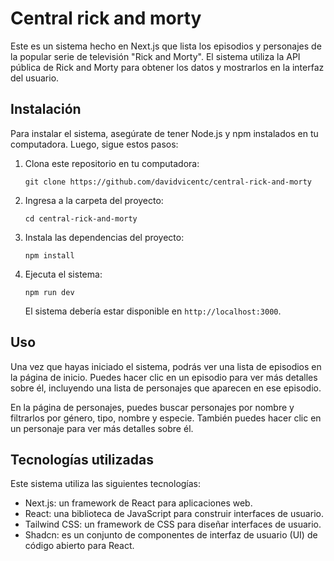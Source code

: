 # Central rick and morty

Este es un sistema hecho en Next.js que lista los episodios y personajes de la popular serie de televisión "Rick and Morty". El sistema utiliza la API pública de Rick and Morty para obtener los datos y mostrarlos en la interfaz del usuario.

## Instalación

Para instalar el sistema, asegúrate de tener Node.js y npm instalados en tu computadora. Luego, sigue estos pasos:

1. Clona este repositorio en tu computadora:
   ```
   git clone https://github.com/davidvicentc/central-rick-and-morty
   ```
2. Ingresa a la carpeta del proyecto:
   ```
   cd central-rick-and-morty
   ```
3. Instala las dependencias del proyecto:
   ```
   npm install
   ```
4. Ejecuta el sistema:
   ```
   npm run dev
   ```
   El sistema debería estar disponible en `http://localhost:3000`.

## Uso

Una vez que hayas iniciado el sistema, podrás ver una lista de episodios en la página de inicio. Puedes hacer clic en un episodio para ver más detalles sobre él, incluyendo una lista de personajes que aparecen en ese episodio.

En la página de personajes, puedes buscar personajes por nombre y filtrarlos por género, tipo, nombre y especie. También puedes hacer clic en un personaje para ver más detalles sobre él.

## Tecnologías utilizadas

Este sistema utiliza las siguientes tecnologías:

- Next.js: un framework de React para aplicaciones web.
- React: una biblioteca de JavaScript para construir interfaces de usuario.
- Tailwind CSS: un framework de CSS para diseñar interfaces de usuario.
- Shadcn: es un conjunto de componentes de interfaz de usuario (UI) de código abierto para React.
